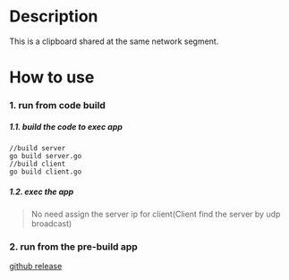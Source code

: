 # Description
This is a clipboard shared at the same network segment.


# How to use
### 1. run from code build
##### 1.1. build the code to exec app
```
//build server
go build server.go  
//build client
go build client.go
```

##### 1.2. exec the app
> No need assign the server ip for client(Client find the server by udp broadcast)


### 2. run from the pre-build app
[github release](https://github.com/longshengwang/cloud_clipboard/releases)



